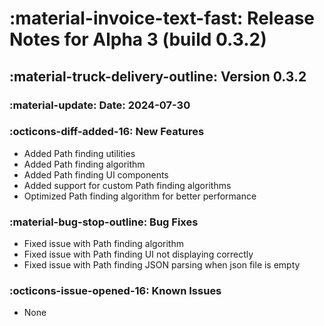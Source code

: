 # <span class="emoji"> :material-invoice-text-fast: </span> Release Notes for Alpha 3 (build 0.3.2)
## <span class="emoji"> :material-truck-delivery-outline: </span> Version 0.3.2
### <span class="emoji"> :material-update: </span> Date: 2024-07-30

### <span class="emoji"> :octicons-diff-added-16: </span> New Features
- Added Path finding utilities
- Added Path finding algorithm
- Added Path finding UI components
- Added support for custom Path finding algorithms
- Optimized Path finding algorithm for better performance

### <span class="emoji"> :material-bug-stop-outline: </span> Bug Fixes
- Fixed issue with Path finding algorithm
- Fixed issue with Path finding UI not displaying correctly
- Fixed issue with Path finding JSON parsing when json file is empty

### <span class="emoji"> :octicons-issue-opened-16: </span> Known Issues
- None